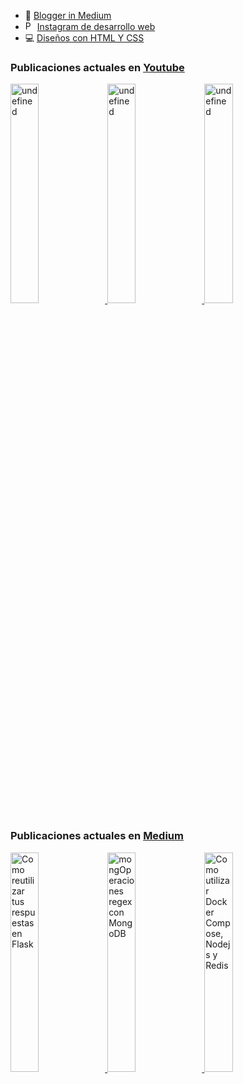 
- 📙 [Blogger in Medium](https://nelsoncode019.medium.com/)
- <img src="https://cdn.jsdelivr.net/npm/simple-icons@3.0.1/icons/instagram.svg" alt="Perfil de Instagram de NelsonCode" height="15px" width="15px" /> [Instagram de desarrollo web](https://www.instagram.com/nelsoncode)
- 💻 [Diseños con HTML Y CSS](https://codepen.io/nelsoncode019)

###  Publicaciones actuales en [Youtube](https://www.youtube.com/channel/UCNtGnenu3-E363hcijzVt0w/featured)

<a href="https://www.youtube.com/watch?v=wC7ZLxsinbA" target='_blank'>
     <img width='30%' src="https://i.ytimg.com/vi/wC7ZLxsinbA/hqdefault.jpg" alt="undefined" />
   </a>
<a href="https://www.youtube.com/watch?v=zgH8eUjeO-0" target='_blank'>
     <img width='30%' src="https://i.ytimg.com/vi/zgH8eUjeO-0/hqdefault.jpg" alt="undefined" />
   </a>
<a href="https://www.youtube.com/watch?v=f7kdonspnw0" target='_blank'>
     <img width='30%' src="https://i.ytimg.com/vi/f7kdonspnw0/hqdefault.jpg" alt="undefined" />
   </a>


###  Publicaciones actuales en [Medium](https://medium.com/@nelsoncode019)

<a href="https://nelsoncode019.medium.com/como-reutilizar-tus-respuestas-en-flask-586ba712f669?source=rss-57948f2413ba------2" target='_blank'>
      <img width='30%' src=https://cdn-images-1.medium.com/max/1024/1*J84kTyL25djO62zwdW9zlg.png alt="Como reutilizar tus respuestas en Flask" />
    </a>
<a href="https://nelsoncode019.medium.com/mongoperaciones-regex-con-mongodb-b7a1a494c514?source=rss-57948f2413ba------2" target='_blank'>
      <img width='30%' src="https://cdn-images-1.medium.com/max/1024/1*R8PLGyDOUAYoHrXVFf57uQ.png" alt="mongOperaciones regex con MongoDB" />
    </a>
<a href="https://nelsoncode019.medium.com/como-utilizar-docker-compose-nodejs-y-redis-49596fab657f?source=rss-57948f2413ba------2" target='_blank'>
      <img width='30%' src="https://cdn-images-1.medium.com/max/1024/1*oV2ELbxsK4rSlGc_-hlpEw.png" alt="Como utilizar  Docker Compose,  Nodejs y Redis" />
    </a>




